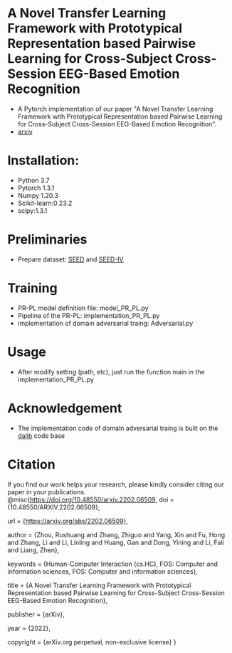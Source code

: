 A Novel Transfer Learning Framework with Prototypical Representation based Pairwise Learning for Cross-Subject Cross-Session EEG-Based Emotion Recognition
=
* A Pytorch implementation of our paper "A Novel Transfer Learning Framework with Prototypical Representation based Pairwise Learning for Cross-Subject Cross-Session EEG-Based Emotion Recognition".<br> 
* [arxiv](https://arxiv.org/abs/2202.06509)

# Installation:
* Python 3.7
* Pytorch 1.3.1
* Numpy 1.20.3
* Scikit-learn:0.23.2
* scipy:1.3.1

# Preliminaries
* Prepare dataset: [SEED](https://bcmi.sjtu.edu.cn/~seed/index.html) and [SEED-IV](https://bcmi.sjtu.edu.cn/~seed/index.html)

# Training 
* PR-PL model definition file: model_PR_PL.py 
* Pipeline of the PR-PL: implementation_PR_PL.py
* implementation of domain adversarial traing: Adversarial.py
# Usage
* After modify setting (path, etc), just run the function main in the implementation_PR_PL.py
# Acknowledgement
* The implementation code of domain adversarial traing is bulit on the [dalib](https://dalib.readthedocs.io/en/latest/index.html) code base 
# Citation
If you find our work helps your research, please kindly consider citing our paper in your publications.
@misc{https://doi.org/10.48550/arxiv.2202.06509,
  doi = {10.48550/ARXIV.2202.06509},
  
  url = {https://arxiv.org/abs/2202.06509},
  
  author = {Zhou, Rushuang and Zhang, Zhiguo and Yang, Xin and Fu, Hong and Zhang, Li and Li, Linling and Huang, Gan and Dong, Yining and Li, Fali and Liang, Zhen},
  
  keywords = {Human-Computer Interaction (cs.HC), FOS: Computer and information sciences, FOS: Computer and information sciences},
  
  title = {A Novel Transfer Learning Framework with Prototypical Representation based Pairwise Learning for Cross-Subject Cross-Session EEG-Based Emotion Recognition},
  
  publisher = {arXiv},
  
  year = {2022},
  
  copyright = {arXiv.org perpetual, non-exclusive license}
}
